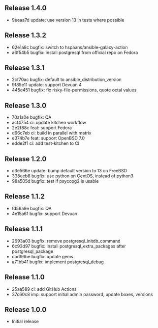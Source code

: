 ## Release 1.4.0

* 9eeaa7d update: use version 13 in tests where possible

## Release 1.3.2

* 62e1a8c bugfix: switch to hspaans/ansible-galaxy-action
* a6f54b5 bugfix: install postgresql from official repo on Fedora

## Release 1.3.1

* 2cf70ac bugfix: default to ansible_distribution_version
* 9f85e11 update: support Devuan 4
* 445e451 bugfix: fix risky-file-permissions, quote octal values

## Release 1.3.0

* 70a1a0e bugfix: QA
* acf4754 ci: update kitchen workflow
* 2e2f88c feat: support Fedora
* d66c7eb ci: build in parallel with matrix
* e374b7e feat: support OpenBSD 7.0
* edde2f1 ci: add test-kitchen to CI

## Release 1.2.0

* c3e566e update: bump default version to 13 on FreeBSD
* 338eeb8 bugfix: use python on CentOS, instead of python3
* 98a505d bugfix: test if psycopg2 is usable

## Release 1.1.2

* fd56a9e bugfix: QA
* 4e15a61 bugfix: support Devuan

## Release 1.1.1

* 2693a03 bugfix: remove postgresql_initdb_command
* 6c93d97 bugfix: install postgresql_extra_packages after postgresql_package
* cbd96be bugfix: update gems
* a71bb41 bugfix: implement postgresql_debug

## Release 1.1.0

* 25aa589 ci: add GitHub Actions
* 37c60c8 imp: support initial admin password, update boxes, versions


## Release 1.0.0

* Initial release

